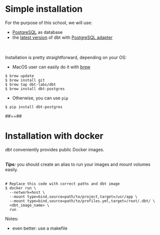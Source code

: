 <!-- .slide: class="with-code"-->
# Simple installation

For the purpose of this school, we will use:

* [PostgreSQL](https://www.postgresql.org/) as database
* the [latest version](https://docs.getdbt.com/docs/dbt-versions/core) of dbt with [PostgreSQL adapter](https://docs.getdbt.com/docs/core/connect-data-platform/postgres-setup)

<br/><br/>
Installation is pretty straightforward, depending on your OS:

- MacOS user can easily do it with [brew](https://brew.sh/)
```shell[]
$ brew update
$ brew install git
$ brew tap dbt-labs/dbt
$ brew install dbt-postgres
```
- Otherwise, you can use `pip`
```shell[]
$ pip install dbt-postgres
```

##==##
<!-- .slide: class="with-code"-->
# Installation with docker

*dbt* conveniently provides public Docker images.
<br/><br/>

***Tips:*** you should create an alias to run your images and mount volumes easily.
<br/><br/>

```shell[]
# Replace this code with correct paths and dbt image
$ docker run \
  --network=host \
  --mount type=bind,source=path/to/project,target=/usr/app \
  --mount type=bind,source=path/to/profiles.yml,target=/root/.dbt/ \
  <dbt_image_name> \
  run
```

Notes:
- even better: use a makefile
